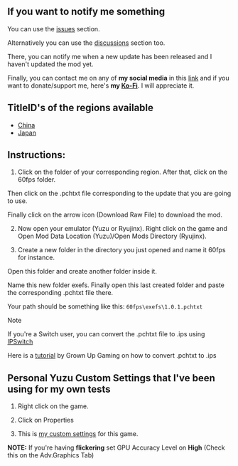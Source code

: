 ## If you want to notify me something

You can use the [issues](https://github.com/StevensND/switch-port-mods/issues) section.

Alternatively you can use the [discussions](https://github.com/StevensND/switch-port-mods/discussions) section too.

There, you can notify me when a new update has been released and I haven't updated the mod yet.

Finally, you can contact me on any of **my social media** in this [link](https://linktr.ee/stevensmods) and if you want to donate/support me, here's **my [Ko-Fi](https://ko-fi.com/stevenss)**. I will appreciate it.

## TitleID's of the regions available

- [China](https://tinfoil.io/Title/0100A0C01BED8000)
- [Japan](https://tinfoil.io/Title/0100CC401A16C000)

## Instructions:

1. Click on the folder of your corresponding region. After that, click on the 60fps folder. 

Then click on the .pchtxt file corresponding to the update that you are going to use. 

Finally click on the arrow icon (Download Raw File) to download the mod.

2. Now open your emulator (Yuzu or Ryujinx). Right click on the game and Open Mod Data Location (Yuzu)/Open Mods Directory (Ryujinx).

3. Create a new folder in the directory you just opened and name it 60fps for instance. 

Open this folder and create another folder inside it. 

Name this new folder exefs. Finally open this last created folder and paste the corresponding .pchtxt file there.

Your path should be something like this: `60fps\exefs\1.0.1.pchtxt`

>[!NOTE]
If you're a Switch user, you can convert  the .pchtxt file to .ips using [IPSwitch](https://github.com/3096/ipswitch)

Here is a [tutorial](https://youtu.be/m-V6Rs2sm9w?si=-b10u6yv0dhih5Kk) by Grown Up Gaming on how to convert .pchtxt to .ips

## Personal Yuzu Custom Settings that I've been using for my own tests

1. Right click on the game.

2. Click on Properties

3. This is [my custom settings](https://imgur.com/a/DlEkuUE) for this game.

**NOTE:** If you're having **flickering** set GPU Accuracy Level on **High** (Check this on the Adv.Graphics Tab)